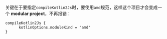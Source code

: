 关键在于要指定`compileKotlin2Js`时，要使用`amd`规范，这样这个项目才会变成一个 **modular project**，不再报错：

```
compileKotlin2Js {
      kotlinOptions.moduleKind = "amd"
}
```